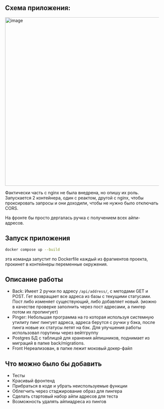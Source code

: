 ## Схема приложения:

<img width="551" alt="image" src="https://github.com/user-attachments/assets/3053b3cb-0708-486e-9203-989d4cffe966" />

Фактически часть с nginx не была внедрена, но опишу их роль.
Запускается 2 контейнера, один с реактом, другой с nginx, чтобы проксировать запросы и они доходили, чтобы не нужно было отключать CORS.

На фронте бы просто дергалась ручка с получением всех айпи-адресов.

## Запуск приложения
```sh
docker compose up --build
```
эта команда запустит по Dockerfile каждый из фрагментов проекта, прокинет в контейнеры переменные окружения.


## Описание работы
* Back:
  Имеет 2 ручки по адресу `/api/address/`, с методами GET и POST. Гет возвращает все адреса из базы с текущими статусами. Пост либо изменяет существующий, либо добавляет новый. (можно в качестве проверке заполнить через пост адресами, а пингер потом их пропингует)
* Pinger: 
  Небольшая программа на го которая используя системную утилиту пинг пингует адреса, адреса берутся с ручки у бэка, после пинга новые их статусы летят на бэк. Для улучшения работы использовал горутины через вейтгруппу
* Postgres
  БД с таблицой для хранения айпишников, поднимает из миграций в папке back/migrations.
* Front 
  Нереализован, в папке лежит моковый докер-файл

## Что можно было бы добавить
* Тесты
* Красивый фронтенд
* Прибраться в коде и убрать неиспользуемые функции
* Облегчить через стэджирование образ для пингера
* Сделать стартовый набор айпи адресов для теста
* Возможность удалять айпиадреса из пингов


